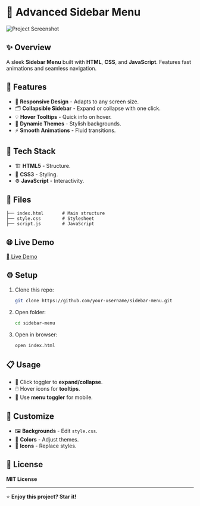 # 🚀 Advanced Sidebar Menu

![Project Screenshot](https://cdn.pixabay.com/animation/2023/03/19/02/34/02-34-11-741_512.gif)

## ✨ Overview
A sleek **Sidebar Menu** built with **HTML**, **CSS**, and **JavaScript**. Features fast animations and seamless navigation.

## 🚀 Features
- 📱 **Responsive Design** - Adapts to any screen size.
- 🗂️ **Collapsible Sidebar** - Expand or collapse with one click.
- 💡 **Hover Tooltips** - Quick info on hover.
- 🌌 **Dynamic Themes** - Stylish backgrounds.
- ⚡ **Smooth Animations** - Fluid transitions.

## 🔧 Tech Stack
- 🏗️ **HTML5** - Structure.
- 🎨 **CSS3** - Styling.
- ⚙️ **JavaScript** - Interactivity.

## 📂 Files
```
├── index.html       # Main structure
├── style.css        # Stylesheet
├── script.js        # JavaScript
```

## 🌐 Live Demo
[🔗 Live Demo](https://your-username.github.io/sidebar-menu/)

## ⚙️ Setup
1. Clone this repo:
   ```bash
   git clone https://github.com/your-username/sidebar-menu.git
   ```
2. Open folder:
   ```bash
   cd sidebar-menu
   ```
3. Open in browser:
   ```bash
   open index.html
   ```

## 📋 Usage
- 🔄 Click toggler to **expand/collapse**.
- 🖱️ Hover icons for **tooltips**.
- 📱 Use **menu toggler** for mobile.

## 🎨 Customize
- 🖼️ **Backgrounds** - Edit `style.css`.
- 🌈 **Colors** - Adjust themes.
- 🔧 **Icons** - Replace styles.

## 📜 License
**MIT License**

---
⭐ **Enjoy this project? Star it!**

